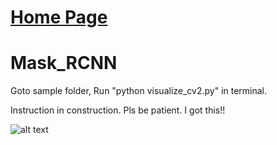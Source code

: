 # [Home Page](https://noelcodes.github.io/)


# Mask_RCNN
Goto sample folder, Run "python visualize_cv2.py" in terminal.

Instruction in construction. Pls be patient. I got this!!

![alt text](https://i.imgur.com/u1TkBuf.jpg)   
  
